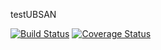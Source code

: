 testUBSAN

[![Build Status](https://api.travis-ci.org/akhikolla/testUBSAN.png?branch=master)](https://travis-ci.org/akhikolla/testUBSAN) 
[![Coverage Status](https://coveralls.io/repos/github/akhikolla/testUBSAN/badge.svg)](https://coveralls.io/github/akhikolla/testUBSAN)


